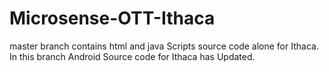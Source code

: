 # Microsense-OTT-Ithaca

master branch contains html and java Scripts source code alone for Ithaca. 
In this branch Android Source code for Ithaca has Updated.
